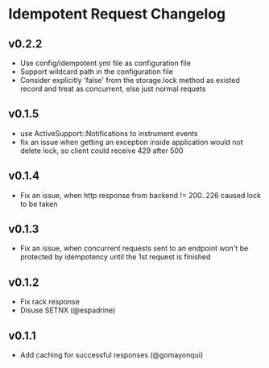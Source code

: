 # Idempotent Request Changelog #

## v0.2.2 ##
* Use config/idempotent.yml file as configuration file
* Support wildcard path in the configuration file
* Consider explicitly 'false' from the storage.lock method as existed record and treat as concurrent, else just normal requets

## v0.1.5 ##

* use ActiveSupport::Notifications to instrument events
* fix an issue when getting an exception inside application would not delete lock, so client could receive 429 after 500

## v0.1.4 ##

* Fix an issue, when http response from backend != 200..226 caused lock to be taken

## v0.1.3 ##

* Fix an issue, when concurrent requests sent to an endpoint won't be protected by idempotency until the 1st request is finished

## v0.1.2 ##

* Fix rack response
* Disuse SETNX (@espadrine)

## v0.1.1 ##

* Add caching for successful responses (@gomayonqui)
